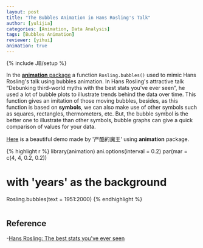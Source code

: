 ```yaml
---
layout: post
title: "The Bubbles Animation in Hans Rosling's Talk"
author: [yulijia]
categories: [Animation, Data Analysis]
tags: [Bubbles Animation]
reviewer: [yihui]
animation: true
---
```

{% include JB/setup %}

In the [**animation** package](http://yihui.name/animation) a function `Rosling.bubbles()` used to
mimic Hans Rosling's talk using bubbles animation. In Hans Rosling's attractive talk “Debunking
third-world myths with the best stats you've ever seen”, he used a lot of bubble plots to
illustrate trends behind the data over time. This function gives an imitation of those moving
bubbles, besides, as this function is based on **symbols**, we can also make use of other symbols
such as squares, rectangles, thermometers, etc. But, the bubble symbol is the better one to
illustrate than other symbols, bubble graphs can give a quick comparison of values for your data.

[Here](http://blog.programet.org/wp-content/uploads/HansRosling.txt) is a beautiful demo made by
'严酷的魔王' using **animation** package.



{% highlight r %}
library(animation)
ani.options(interval = 0.2)
par(mar = c(4, 4, 0.2, 0.2))
# with 'years' as the background
Rosling.bubbles(text = 1951:2000)
{% endhighlight %}


<div class="scianimator">
<div id="rosling_bubbles" style="display: inline-block;">
</div>
</div>
<script type="text/javascript">
  (function($) {
    $(document).ready(function() {
      var imgs = Array(50);
      for (i=0; ; i++) {
        if (i == imgs.length) break;
        imgs[i] = "/figures/2013-05-08-bubbles-animation/rosling-bubbles" + (i + 1) + ".png";
      }
      $("#rosling_bubbles").scianimator({
          "images": imgs,
          "delay": 200,
          "controls": ["first", "previous", "play", "next", "last", "loop", "speed"],
      });
      $("#rosling_bubbles").scianimator("play");
    });
  })(jQuery);
</script>



## Reference

-[Hans Rosling: The best stats you've ever
seen](http://www.ted.com/index.php/talks/hans_rosling_shows_the_best_stats_you_ve_ever_seen.html)
